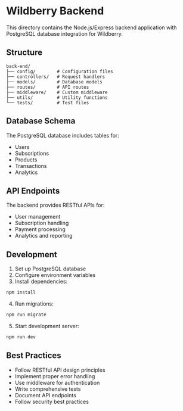 # Wildberry Backend

This directory contains the Node.js/Express backend application with PostgreSQL database integration for Wildberry.

## Structure

```
back-end/
├── config/        # Configuration files
├── controllers/   # Request handlers
├── models/        # Database models
├── routes/        # API routes
├── middleware/    # Custom middleware
├── utils/         # Utility functions
└── tests/         # Test files
```

## Database Schema

The PostgreSQL database includes tables for:
- Users
- Subscriptions
- Products
- Transactions
- Analytics

## API Endpoints

The backend provides RESTful APIs for:
- User management
- Subscription handling
- Payment processing
- Analytics and reporting

## Development

1. Set up PostgreSQL database
2. Configure environment variables
3. Install dependencies:
```bash
npm install
```
4. Run migrations:
```bash
npm run migrate
```
5. Start development server:
```bash
npm run dev
```

## Best Practices

- Follow RESTful API design principles
- Implement proper error handling
- Use middleware for authentication
- Write comprehensive tests
- Document API endpoints
- Follow security best practices
